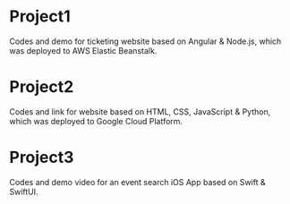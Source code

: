 # Project1

Codes and demo for ticketing website based on Angular & Node.js, which was deployed to AWS Elastic Beanstalk.

# Project2

Codes and link for website based on HTML, CSS, JavaScript & Python, which was deployed to Google Cloud Platform.

# Project3

Codes and demo video for an event search iOS App based on Swift & SwiftUI.
